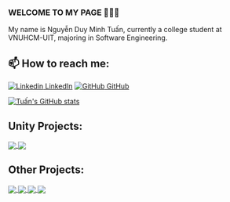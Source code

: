 ### WELCOME TO MY PAGE 👋👋👋
My name is Nguyễn Duy Minh Tuấn, currently a college student at VNUHCM-UIT, majoring in Software Engineering.<br>
## 📫 How to reach me: 

[![Linkedin](https://i.stack.imgur.com/gVE0j.png) LinkedIn](https://www.linkedin.com/in/tu%E1%BA%A5n-nguy%E1%BB%85n-duy-minh-b062a3263/) [![GitHub](https://i.stack.imgur.com/tskMh.png) GitHub](https://github.com/wtf420) 



[![Tuấn's GitHub stats](https://github-readme-stats.vercel.app/api?username=wtf420)](https://github.com/wtf420/github-readme-stats)

## Unity Projects: 
<a href="https://github.com/wtf420/Spaceship_Invaders">
  <!-- Change the `github-readme-stats.anuraghazra1.vercel.app` to `github-readme-stats.vercel.app`  -->
  <img align="center" src="https://github-readme-stats.anuraghazra1.vercel.app/api/pin/?username=wtf420&repo=Spaceship_Invaders&theme=radical" />
</a>    
<a href="https://github.com/uvipen/ASCII-generator/">
  <!-- Change the `github-readme-stats.anuraghazra1.vercel.app` to `github-readme-stats.vercel.app`  -->
  <img align="center" src="https://github-readme-stats.anuraghazra1.vercel.app/api/pin/?username=wtf420&repo=Mercenaries&theme=merko" />
</a>

## Other Projects: 
<a href="https://github.com/wtf420/Software_Technology/">
  <!-- Change the `github-readme-stats.anuraghazra1.vercel.app` to `github-readme-stats.vercel.app`  -->
  <img align="center" src="https://github-readme-stats.anuraghazra1.vercel.app/api/pin/?username=wtf420&repo=Software_Technology&theme=gruvbox" />
</a>    
<a href="https://github.com/wtf420/DigitalWaiter">
  <!-- Change the `github-readme-stats.anuraghazra1.vercel.app` to `github-readme-stats.vercel.app`  -->
  <img align="center" src="https://github-readme-stats.anuraghazra1.vercel.app/api/pin/?username=wtf420&repo=DigitalWaiter&theme=dark" />
</a>

<a href="https://github.com/quangbruh123/Visual-progamming-project">
  <!-- Change the `github-readme-stats.anuraghazra1.vercel.app` to `github-readme-stats.vercel.app`  -->
  <img align="center" src="https://github-readme-stats.anuraghazra1.vercel.app/api/pin/?username=quangbruh123&repo=Visual-progamming-project&theme=onedark" />
</a>    
<a href="https://github.com/athenaabcxyz/CookingRecipeManager_ReactNative">
  <!-- Change the `github-readme-stats.anuraghazra1.vercel.app` to `github-readme-stats.vercel.app`  -->
  <img align="center" src="https://github-readme-stats.anuraghazra1.vercel.app/api/pin/?username=athenaabcxyz&repo=CookingRecipeManager_ReactNative&theme=cobalt" />
</a>
